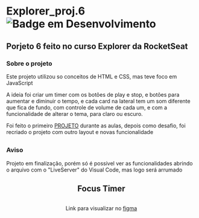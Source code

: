 # Explorer_proj.6 </br> ![Badge em Desenvolvimento](http://img.shields.io/static/v1?label=STATUS&message=EM%20DESENVOLVIMENTO&color=GREEN&style=for-the-badge)

<h2>Porjeto 6 feito no curso Explorer da RocketSeat</h2>

<h3>Sobre o projeto</h3>

<p>Este projeto utilizou so conceitos de HTML e CSS, mas teve foco em JavaScript</p> 

<p>
  A ideia foi criar um timer com os botões de play e stop, e botões para aumentar e diminuir o tempo, e cada card na lateral tem um som diferente que fica de fundo,
  com controle de volume de cada um, e com a funcionalidade de alterar o tema, para claro ou escuro.
</p>

<p>
  Foi feito o primeiro <a href="https://www.figma.com/file/9bqfx4RXrabmS29BXwAu83/Explorer-Stage-05-Projeto-01-(Copy)?node-id=0%3A1" target="_blank">PROJETO</a> 
  durante as aulas, depois como desafio, foi recriado o projeto com outro layout e novas funcionalidade
</p>

##
<div>
  <h3>Aviso</h3>
  <p>Projeto em finalização, porém só é possivel ver as funcionalidades abrindo o arquivo com o "LiveServer" do Visual Code, mas logo será arrumado</p>
</div>

<div align="center">
  <h2 >Focus Timer</h2>
  <img src="https://user-images.githubusercontent.com/91683433/194442587-5fb6ea01-7e1a-429a-9477-a52d8768952c.png" alt="">
  <p>Link para visualizar no <a href="https://www.figma.com/file/nlJJAVuGDc1tnDKqUW4FJA/Stage-05---Dark-Mode-FocusTimer/duplicate" target="_blank">figma</a></p>
</div>
